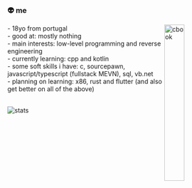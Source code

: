### 👽 me
<img width="30%" align="right" alt="cbook" src="https://c.tenor.com/NYrgLNGuy7YAAAAC/the-c-programming-language-uncle-dane.gif"/>
- 18yo from portugal <br>
- good at: mostly nothing <br>
- main interests: low-level programming and reverse engineering <br>
- currently learning: cpp and kotlin <br>
- some soft skills i have: c, sourcepawn, javascript/typescript (fullstack MEVN), sql, vb.net <br>
- planning on learning: x86, rust and flutter (and also get better on all of the above) <br> <br> 


![stats](https://github-readme-stats.vercel.app/api?username=awyxx&show_icons=true&theme=dark&include_all_commits=true&count_private=true&hide=stars,issues)

